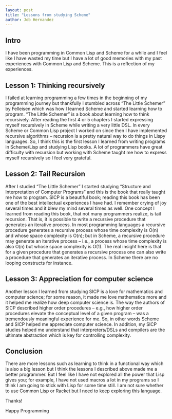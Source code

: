 ```yaml
---
layout: post
title: "Lessons from studying Scheme"
author: Job Hernandez
---
```

## Intro
I have been programming in Common Lisp and Scheme for a while and I feel like I have wasted my time but I have a lot of good memories with my past experiences with Common Lisp and Scheme. This is a reflection of my experiences.

## Lesson 1: Thinking recursively
I failed at learning programming a few times in the beginning of my programming journey but thankfully I stumbled across “The Little Schemer” by Felleisen which was how I learned Scheme and started learning how to program. “The Little Schemer” is a book about learning how to think recursively. After reading the first 4 or 5 chapters I started expressing myself recursively in Scheme while writing a very little DSL. In every Scheme or Common Lisp project I worked on since then I have implemented recursive algorithms – recursion is a pretty natural way to do things in Lispy languages. So, I think this is the first lesson I learned from writing programs in Scheme/Lisp and studying Lisp books. A lot of programmers have great difficulty with recursion but working with Scheme taught me how to express myself recursively so I feel very grateful.

## Lesson 2: Tail Recursion
After I studied “The Little Schemer” I started studying “Structure and Interpretation of Computer Programs” and this is the book that really taught me how to program. SICP is a beautiful book; reading this book has been one of the best intellectual experiences I have had. I remember crying of joy several times and it blew my mind several times as well. One concept I learned from reading this book, that not many programmers realize, is tail recursion. That is, it is possible to write a recursive procedure that generates an iterative process. In most programming languages a recursive procedure generates a recursive process whose time complexity is O(n) and whose space complexity is O(n); but in Scheme, a recursive procedure may generate an iterative process – i.e., a process whose time complexity is also O(n) but whose space complexity is O(1). The real insight here is that for a given procedure that generates a recursive process one can also write a procedure that generates an iterative process. In Scheme there are no looping constructs for instance.
## Lesson 3: Appreciation for computer science
Another lesson I learned from studying SICP is a love for mathematics and computer science; for some reason, it made me love mathematics more and it helped me realize how deep computer science is. The way the authors of SICP described higher order procedures – e.g., how higher order procedures elevate the conceptual level of a given program – was a tremendously meaningful experience for me. So, in other words Scheme and SICP helped me appreciate computer science. In addition, my SICP studies helped me understand that interpreters/DSLs and compilers are the ultimate abstraction which is key for controlling complexity.

## Conclusion
There are more lessons such as learning to think in a functional way which is also a big lesson but I think the lessons I described above made me a better programmer. But I feel like I have not explored all the power that Lisp gives you; for example, I have not used macros a lot in my programs so I think I am going to stick with Lisp for some time still. I am not sure whether to use Common Lisp or Racket but I need to keep exploring this language.

Thanks!

Happy Programming
